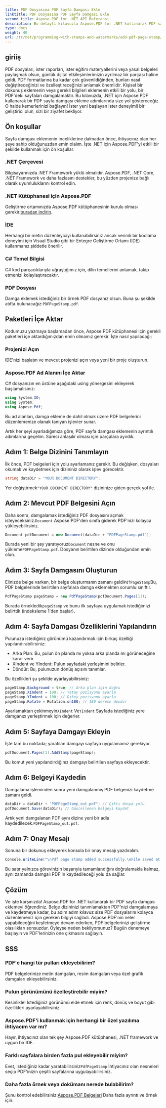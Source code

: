 ```yaml
---
title: PDF Dosyasına PDF Sayfa Damgası Ekle
linktitle: PDF Dosyasına PDF Sayfa Damgası Ekle
second_title: Aspose.PDF for .NET API Referansı
description: Bu detaylı kılavuzla Aspose.PDF for .NET kullanarak PDF sayfa damgası eklemeyi öğrenin. PDF belgelerinizin etkisini artırın.
type: docs
weight: 40
url: /tr/net/programming-with-stamps-and-watermarks/add-pdf-page-stamp/
---
```

## giriiş

PDF dosyaları, ister raporları, ister eğitim materyallerini veya yasal belgeleri paylaşmak olsun, günlük dijital etkileşimlerimizin ayrılmaz bir parçası haline geldi. PDF formatlarına bu kadar çok güvenildiğinden, bunları nasıl değiştireceğinizi ve özelleştireceğinizi anlamak önemlidir. Kişisel bir dokunuş eklemenin veya gerekli bilgileri eklemenin etkili bir yolu, bir PDF'deki sayfaları damgalamaktır. Bu kılavuzda, .NET için Aspose.PDF kullanarak bir PDF sayfa damgası ekleme adımlarında size yol göstereceğiz. O halde kemerlerinizi bağlayın! İster yeni başlayan ister deneyimli bir geliştirici olun, sizi bir ziyafet bekliyor.

## Ön koşullar

Sayfa damgası eklemenin inceliklerine dalmadan önce, ihtiyacınız olan her şeye sahip olduğunuzdan emin olalım. İşte .NET için Aspose.PDF'yi etkili bir şekilde kullanmak için ön koşullar:

### .NET Çerçevesi
Bilgisayarınızda .NET Framework yüklü olmalıdır. Aspose.PDF, .NET Core, .NET Framework ve daha fazlasını destekler, bu yüzden projenize bağlı olarak uyumluluklarını kontrol edin.

### .NET Kütüphanesi için Aspose.PDF
 Geliştirme ortamınızda Aspose.PDF kütüphanesinin kurulu olması gerekir.[buradan indirin](https://releases.aspose.com/pdf/net/). 

### İDE
Herhangi bir metin düzenleyiciyi kullanabilirsiniz ancak verimli bir kodlama deneyimi için Visual Studio gibi bir Entegre Geliştirme Ortamı (IDE) kullanmanız şiddetle önerilir.

### C# Temel Bilgisi
C# kod parçacıklarıyla uğraştığımız için, dilin temellerini anlamak, takip etmenizi kolaylaştıracaktır.

### PDF Dosyası
 Damga eklemek istediğiniz bir örnek PDF dosyanız olsun. Buna şu şekilde atıfta bulunacağız:`PDFPageStamp.pdf`. 

## Paketleri İçe Aktar 

Kodumuzu yazmaya başlamadan önce, Aspose.PDF kütüphanesi için gerekli paketleri içe aktardığımızdan emin olmamız gerekir. İşte nasıl yapılacağı:

### Projenizi Açın
IDE'nizi başlatın ve mevcut projenizi açın veya yeni bir proje oluşturun.

### Aspose.PDF Ad Alanını İçe Aktar
C# dosyanızın en üstüne aşağıdaki using yönergesini ekleyerek başlamalısınız:

```csharp
using System.IO;
using System;
using Aspose.Pdf;
```

Bu ad alanları, damga ekleme de dahil olmak üzere PDF belgelerini düzenlemenize olanak tanıyan işlevler sunar.

Artık her şeyi ayarladığımıza göre, PDF sayfa damgası eklemenin ayrıntılı adımlarına geçelim. Süreci anlaşılır olması için parçalara ayırdık. 

## Adım 1: Belge Dizinini Tanımlayın

İlk önce, PDF belgeleri için yolu ayarlamanız gerekir. Bu değişken, dosyaları okumak ve kaydetmek için dizininiz olarak işlev görecektir.

```csharp
string dataDir = "YOUR DOCUMENT DIRECTORY";
```

 Yer değiştirmek`"YOUR DOCUMENT DIRECTORY"` dizininize giden gerçek yol ile.

## Adım 2: Mevcut PDF Belgesini Açın

 Daha sonra, damgalamak istediğiniz PDF dosyasını açmak isteyeceksiniz.`Document` Aspose.PDF'den sınıfa giderek PDF'nizi kolayca yükleyebilirsiniz.

```csharp
Document pdfDocument = new Document(dataDir + "PDFPageStamp.pdf");
```

 Burada yeni bir şey yaratıyoruz`Document` nesne ve onu yükleme`PDFPageStamp.pdf`. Dosyanın belirtilen dizinde olduğundan emin olun.

## Adım 3: Sayfa Damgasını Oluşturun

 Elinizde belge varken, bir belge oluşturmanın zamanı geldi`PdfPageStamp`Bu, PDF belgelerinde belirtilen sayfalara damga eklemekten sorumlu sınıftır.

```csharp
PdfPageStamp pageStamp = new PdfPageStamp(pdfDocument.Pages[1]);
```

Burada örnekledik`pageStamp` ve bunu ilk sayfaya uygulamak istediğimizi belirttik (indeksleme 1'den başlar).

## Adım 4: Sayfa Damgası Özelliklerini Yapılandırın

Pulunuza istediğiniz görünümü kazandırmak için birkaç özelliği yapılandırabilirsiniz:

- Arka Plan: Bu, pulun ön planda mı yoksa arka planda mı görüneceğine karar verir.
- XIndent ve YIndent: Pulun sayfadaki yerleşimini belirler.
- Döndür: Bu, pulunuzun dönüş açısını tanımlar.

Bu özellikleri şu şekilde ayarlayabilirsiniz:

```csharp
pageStamp.Background = true; // Arka plan için doğru
pageStamp.XIndent = 100; // Yatay pozisyonu ayarla
pageStamp.YIndent = 100; // Dikey pozisyonu ayarla
pageStamp.Rotate = Rotation.on180; // 180 derece döndür
```

 Ayarlamaktan çekinmeyin`XIndent` Ve`YIndent` Sayfada istediğiniz yere damganızı yerleştirmek için değerler.

## Adım 5: Sayfaya Damgayı Ekleyin

İşte tam bu noktada; yaratılan damgayı sayfaya uygulamamız gerekiyor.

```csharp
pdfDocument.Pages[1].AddStamp(pageStamp);
```

Bu komut yeni yapılandırdığınız damgayı belirtilen sayfaya ekleyecektir.

## Adım 6: Belgeyi Kaydedin

Damgalama işleminden sonra yeni damgalanmış PDF belgenizi kaydetme zamanı geldi. 

```csharp
dataDir = dataDir + "PDFPageStamp_out.pdf"; // Çıktı dosya yolu
pdfDocument.Save(dataDir); // Güncellenen belgeyi kaydet
```

Artık yeni damgalanan PDF aynı dizine yeni bir adla kaydedilecek.`PDFPageStamp_out.pdf`.

## Adım 7: Onay Mesajı

Sonuna bir dokunuş ekleyerek konsola bir onay mesajı yazdıralım.

```csharp
Console.WriteLine("\nPdf page stamp added successfully.\nFile saved at " + dataDir);
```

Bu satır yalnızca görevinizin başarıyla tamamlandığını doğrulamakla kalmaz, aynı zamanda damgalı PDF'in kaydedileceği yolu da sağlar.

## Çözüm

Ve işte karşınızda! Aspose.PDF for .NET kullanarak bir PDF sayfa damgası eklemeyi öğrendiniz. Belge dizininizi tanımlamaktan PDF'nizi damgalamaya ve kaydetmeye kadar, bu adım adım kılavuz size PDF dosyalarını kolayca düzenlemeniz için gereken bilgiyi sağladı. Aspose.PDF'nin neler yapabileceğini keşfetmeye devam ederken, PDF belgelerinizi geliştirme olasılıkları sonsuzdur. Öyleyse neden bekliyorsunuz? Bugün denemeye başlayın ve PDF'lerinizin öne çıkmasını sağlayın.

## SSS

### PDF'e hangi tür pulları ekleyebilirim?  
PDF belgelerinize metin damgaları, resim damgaları veya özel grafik damgaları ekleyebilirsiniz.

### Pulun görünümünü özelleştirebilir miyim?  
Kesinlikle! İstediğiniz görünümü elde etmek için renk, dönüş ve boyut gibi özellikleri ayarlayabilirsiniz.

### Aspose.PDF'i kullanmak için herhangi bir özel yazılıma ihtiyacım var mı?  
Hayır, ihtiyacınız olan tek şey Aspose.PDF kütüphanesi, .NET framework ve uygun bir IDE.

### Farklı sayfalara birden fazla pul ekleyebilir miyim?  
 Evet, istediğiniz kadar yaratabilirsiniz`PdfPageStamp` İhtiyacınız olan nesneleri seçip PDF'inizin çeşitli sayfalarına uygulayabilirsiniz.

### Daha fazla örnek veya dokümanı nerede bulabilirim?  
 Şunu kontrol edebilirsiniz:[Aspose.PDF Belgeleri](https://reference.aspose.com/pdf/net/) Daha fazla ayrıntı ve örnek için.